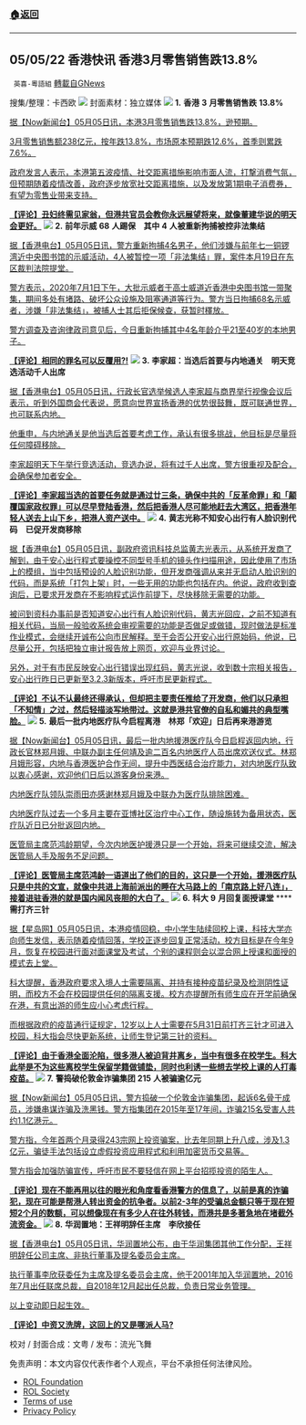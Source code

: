 ###  [:house:返回](README.md)
---


## 05/05/22 香港快讯 香港3月零售销售跌13.8%
` 英喜-粵語組` [轉載自GNews](https://gnews.org/zh-hans/2475095/)

搜集/整理：卡西欧
 ![](https://assets.gnews.org/wp-content/uploads/2022/05/0505fenmian.jpg) 
封面素材：独立媒体
 ![](https://assets.gnews.org/wp-content/uploads/2022/05/2022-05-05-1.png) 
**1.** **香港** **3** **月零售销售跌** **13.8%**
 
[据【Now新闻台】05月05日讯，本港3月零售销售跌13.8%，逊预期。](https://news.now.com/home/finance/player?newsId=474979)
 
[3月零售销售额238亿元，按年跌13.8%，市场原本预期跌12.6%，首季则累跌7.6%。](https://news.now.com/home/finance/player?newsId=474979)
 
[政府发言人表示，本港第五波疫情、社交距离措施影响市面人流，打撃消费气氛，但预期随着疫情改善，政府逐步放宽社交距离措施，以及发放第1期电子消费券，有望为零售业带来支持。](https://news.now.com/home/finance/player?newsId=474979)
 
**[【评论】丑妇终需见家翁，但港共官员会教你永远展望将来，就像董建华说的明天会更好。](https://news.now.com/home/finance/player?newsId=474979)**
 ![](https://assets.gnews.org/wp-content/uploads/2022/05/2022-05-05-2.png) 
**2.** **前年示威** **68** **人踢保　其中** **4** **人被重新拘捕被控非法集结**
 
[据【香港电台】05月05日讯，警方重新拘捕4名男子，他们涉嫌与前年七一铜锣湾近中央图书馆的示威活动，4人被暂控一项「非法集结」罪，案件本月19日在东区裁判法院提堂。](https://news.rthk.hk/rthk/ch/component/k2/1647164-20220505.htm)
 
[警方表示，2020年7月1日下午，大批示威者于高士威道近香港中央图书馆一带聚集，期间多处有堵路、破坏公众设施及阻塞通道等行为。警方当日拘捕68名示威者，涉嫌「非法集结」，被捕人士其后拒保候查，获暂时䆁放。](https://news.rthk.hk/rthk/ch/component/k2/1647164-20220505.htm)
 
[警方调查及咨询律政司意见后，今日重新拘捕其中4名年龄介乎21至40岁的本地男子。](https://news.rthk.hk/rthk/ch/component/k2/1647164-20220505.htm)
 
**[【评论】相同的罪名可以反覆用?!](https://news.rthk.hk/rthk/ch/component/k2/1647164-20220505.htm)**
 ![](https://assets.gnews.org/wp-content/uploads/2022/05/2022-05-05-3.png) 
**3.** **李家超：当选后首要与内地通关　明天竞选活动千人出席**
 
[据【香港电台】05月05日讯，行政长官选举候选人李家超与商界举行视像会议后表示，听到外国商会代表说，愿意向世界宣扬香港的优势很鼓舞，既可联通世界，也可联系内地。](https://news.rthk.hk/rthk/ch/component/k2/1647177-20220505.htm)
 
[他重申，与内地通关是他当选后首要考虑工作，承认有很多挑战，他目标是尽量将任何障碍移除。](https://news.rthk.hk/rthk/ch/component/k2/1647177-20220505.htm)
 
[李家超明天下午举行竞选活动，竞选办说，将有过千人出席，警方很重视及配合，会确保参加者安全。](https://news.rthk.hk/rthk/ch/component/k2/1647177-20220505.htm)
 
**[【评论】李家超当选的首要任务就是通过廿三条，确保中共的「反革命罪」和「颠覆国家政权罪」可以尽早登陆香港，然后把香港人尽可能地赶去大湾区，把香港年轻人送去上山下乡，把港人资产送中。](https://news.rthk.hk/rthk/ch/component/k2/1647177-20220505.htm)**
 ![](https://assets.gnews.org/wp-content/uploads/2022/05/2022-05-05-4.png) 
**4.** **黄志光称不知安心出行有人脸识别代码　已促开发商移除**
 
[据【香港电台】05月05日讯，副政府资讯科技总监黄志光表示，从系统开发商了解到，由于安心出行程式要操控不同型号手机的镜头作扫描用途，因此使用了市场上的模组，当中包括预设的人脸识别功能，但开发商强调从来并无启动人脸识别的代码，而是系统「打包上架」时，一些无用的功能也包括在内。他说，政府收到查询后，已要求开发商在不影响程式运作前提下，尽快移除无需要的功能。](https://news.rthk.hk/rthk/ch/component/k2/1647100-20220505.htm)
 
[被问到资科办事前是否知道安心出行有人脸识别代码，黄志光回应，之前不知道有相关代码，当局一般验收系统会审视需要的功能是否做足或做错，现时做法是标准作业模式，会继续开诚布公向市民解释。至于会否公开安心出行原始码，他说，已尽量公开，包括把独立审计报告放上网页，欢迎与业界讨论。](https://news.rthk.hk/rthk/ch/component/k2/1647100-20220505.htm)
 
[另外，对于有市民反映安心出行错误出现红码，黄志光说，收到数十宗相关报告，安心出行昨日已更新至3.2.3新版本，呼吁市民更新程式。](https://news.rthk.hk/rthk/ch/component/k2/1647100-20220505.htm)
 
**[【评论】不认不认最终还得承认，但却把主要责任推给了开发商，他们以只承担「不知情」之过，然后轻描淡写地带过。这就是港共官僚的自私和媚共的典型嘴脸。](https://news.rthk.hk/rthk/ch/component/k2/1647100-20220505.htm)**
 ![](https://assets.gnews.org/wp-content/uploads/2022/05/2022-05-05-5.png) 
**5.** **最后一批内地医疗队今启程离港　林郑「欢迎」日后再来港游览**
 
[据【Now新闻台】05月05日讯，最后一批内地援港医疗队今日启程返回内地，行政长官林郑月娥、中联办副主任何靖及逾二百名内地医疗人员出席欢送仪式。林郑月娥形容，内地与香港医护合作无间，提升中西医结合治疗能力，对内地医疗队致以衷心感谢，欢迎他们日后以游客身份来港。](https://news.now.com/home/local/player?newsId=474970)
 
[内地医疗队领队崇雨田亦感谢林郑月娥及中联办为医疗队排除困难。](https://news.now.com/home/local/player?newsId=474970)
 
[内地医疗队过去一个多月主要在亚博社区治疗中心工作，随设施转为备用状态，医疗队近日已分批返回内地。](https://news.now.com/home/local/player?newsId=474970)
 
[医管局主席范鸿龄期望，今次内地医护援港只是一个开始，将来可继续交流，解决医管局人手及服务不足问题。](https://news.now.com/home/local/player?newsId=474970)
 
**[【评论】医管局主席范鸿龄一语道出了他们的目的，这只是一个开始，援港医疗队只是中共的文宣，就像中共进上海前派出的睡在大马路上的「南京路上好八连」，接着进驻香港的就是国内闻风丧胆的大白了。](https://news.now.com/home/local/player?newsId=474970)**
 ![](https://assets.gnews.org/wp-content/uploads/2022/05/2022-05-05-6.png) 
**6.** **科大** **9** **月回复面授课堂** **** **需打齐三针**
 
[据【星岛网】05月05日讯，本港疫情回稳，中小学生陆续回校上课，科技大学亦向师生发信，表示随着疫情回落，学校正逐步回复正常活动，校方目标是在今年9月，恢复在校园进行面对面课堂及考试，个别的课程则会以混合网上授课和面授的模式去上堂。](https://std.stheadline.com/realtime/article/1834702/即時-港聞-科大9月回復面授課堂-需打齊三針)
 
[科大提醒，香港政府要求入境人士需要隔离、并持有接种疫苗纪录及检测阴性证明，而校方不会在校园提供任何的隔离支援。校方亦提醒所有师生应在开学前确保在港，有意出游的师生应小心考虑行程。](https://std.stheadline.com/realtime/article/1834702/即時-港聞-科大9月回復面授課堂-需打齊三針)
 
[而根据政府的疫苗通行证规定，12岁以上人士需要在5月31日前打齐三针才可进入校园，科大指会尽快更新系统，让师生登记第三针的资料。](https://std.stheadline.com/realtime/article/1834702/即時-港聞-科大9月回復面授課堂-需打齊三針)
 
**[【评论】由于香港全面沦陷，很多港人被迫背井离乡，当中有很多在校学生。科大此举是不为这些离校学生保留学籍做铺垫，同时也利诱一些想去学校上课的人打毒疫苗。](https://std.stheadline.com/realtime/article/1834702/即時-港聞-科大9月回復面授課堂-需打齊三針)**
 ![](https://assets.gnews.org/wp-content/uploads/2022/05/2022-05-05-7.png) 
**7.** **警捣破伦敦金诈骗集团** **215** **人被骗逾亿元**
 
[据【Now新闻台】05月05日讯，警方捣破一个伦敦金诈骗集团，起诉6名骨干成员，涉嫌串谋诈骗及洗黑钱。警方指集团在2015年至17年间，诈骗215名受害人共约1.1亿港元。](https://news.now.com/home/local/player?newsId=474933)
 
[警方指，今年首两个月录得243宗网上投资骗案，比去年同期上升八成，涉及1.3亿元，骗徒手法包括设立虚假投资应用程式和利用加密货币交易等。](https://news.now.com/home/local/player?newsId=474933)
 
[警方指会加强防骗宣传，呼吁市民不要轻信在网上平台招揽投资的陌生人。](https://news.now.com/home/local/player?newsId=474933)
 
**[【评论】现在不能再用以往的眼光和角度看香港警方的信息了，以前是真的诈骗犯，现在可能是帮港人转出资金的抗争者。以前2-3年的受骗总金额只等于现在短短2个月的数额，可以想像现在有多少人在往外转钱，而港共是多著急地在堵截外流资金。](https://news.now.com/home/local/player?newsId=474933)**
 ![](https://assets.gnews.org/wp-content/uploads/2022/05/2022-05-05-8.png) 
**8.** **华润置地：王祥明辞任主席　李欣接任**
 
[据【香港电台】05月05日讯，华润置地公布，由于华润集团其他工作分配，王祥明辞任公司主席、非执行董事及提名委员会主席。](https://news.rthk.hk/rthk/ch/component/k2/1647156-20220505.htm)
 
[执行董事李欣获委任为主席及提名委员会主席，他于2001年加入华润置地，2016年7月出任联席总裁，自2018年12月起出任总裁，负责日常业务管理。](https://news.rthk.hk/rthk/ch/component/k2/1647156-20220505.htm)
 
[以上变动即日起生效。](https://news.rthk.hk/rthk/ch/component/k2/1647156-20220505.htm)
 
**[【评论】中资又洗牌，这回上的又是哪派人马?](https://news.rthk.hk/rthk/ch/component/k2/1647156-20220505.htm)**
 
校对 / 封面合成：文粤 / 发布：流光飞舞

免责声明：本文内容仅代表作者个人观点，平台不承担任何法律风险。
  
- [ROL Foundation](https://rolfoundation.org/)
- [ROL Society](https://rolsociety.org/)
- [Terms of use](https://gnews.org/terms-of-use-3/)
- [Privacy Policy](https://gnews.org/privacy-policy/)
